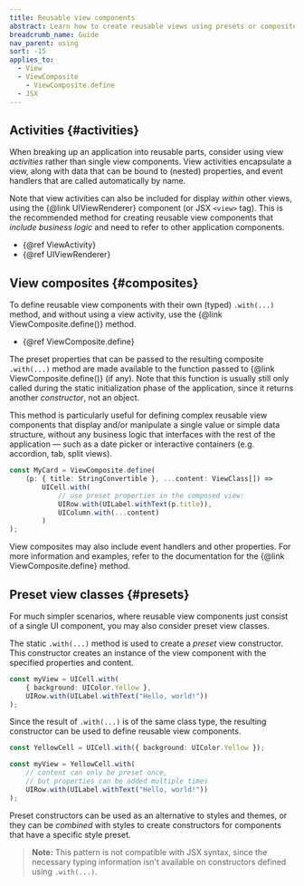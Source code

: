 ```yaml
---
title: Reusable view components
abstract: Learn how to create reusable views using presets or composites
breadcrumb_name: Guide
nav_parent: using
sort: -15
applies_to:
  - View
  - ViewComposite
	- ViewComposite.define
  - JSX
---
```


## Activities {#activities}

When breaking up an application into reusable parts, consider using view _activities_ rather than single view components. View activities encapsulate a view, along with data that can be bound to (nested) properties, and event handlers that are called automatically by name.

Note that view activities can also be included for display _within_ other views, using the {@link UIViewRenderer} component (or JSX `<view>` tag). This is the recommended method for creating reusable view components that _include business logic_ and need to refer to other application components.

- {@ref ViewActivity}
- {@ref UIViewRenderer}

## View composites {#composites}

To define reusable view components with their own (typed) `.with(...)` method, and without using a view activity, use the {@link ViewComposite.define()} method.

- {@ref ViewComposite.define}

The preset properties that can be passed to the resulting composite `.with(...)` method are made available to the function passed to {@link ViewComposite.define()} (if any). Note that this function is usually still only called during the static initialization phase of the application, since it returns another _constructor_, not an object.

This method is particularly useful for defining complex reusable view components that display and/or manipulate a single value or simple data structure, without any business logic that interfaces with the rest of the application — such as a date picker or interactive containers (e.g. accordion, tab, split views).

```ts
const MyCard = ViewComposite.define(
	(p: { title: StringConvertible }, ...content: ViewClass[]) =>
		UICell.with(
			// use preset properties in the composed view:
			UIRow.with(UILabel.withText(p.title)),
			UIColumn.with(...content)
		)
);
```

View composites may also include event handlers and other properties. For more information and examples, refer to the documentation for the {@link ViewComposite.define} method.

## Preset view classes {#presets}

For much simpler scenarios, where reusable view components just consist of a single UI component, you may also consider preset view classes.

The static `.with(...)` method is used to create a _preset_ view constructor. This constructor creates an instance of the view component with the specified properties and content.

```ts
const myView = UICell.with(
	{ background: UIColor.Yellow },
	UIRow.with(UILabel.withText("Hello, world!"))
);
```

Since the result of `.with(...)` is of the same class type, the resulting constructor can be used to define reusable view components.

```ts
const YellowCell = UICell.with({ background: UIColor.Yellow });

const myView = YellowCell.with(
	// content can only be preset once,
	// but properties can be added multiple times
	UIRow.with(UILabel.withText("Hello, world!"))
);
```

Preset constructors can be used as an alternative to styles and themes, or they can be _combined_ with styles to create constructors for components that have a specific style preset.

> **Note:** This pattern is not compatible with JSX syntax, since the necessary typing information isn't available on constructors defined using `.with(...)`.
